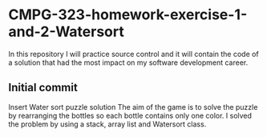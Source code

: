 # CMPG-323-homework-exercise-1-and-2-Watersort
In this repository I will practice source control and it will contain the code of a solution that had the most impact on my software development career.

## Initial commit
Insert Water sort puzzle solution
The aim of the game is to solve the puzzle by rearranging the bottles so each bottle contains only one color. I solved the problem by using a stack, array list and Watersort class.